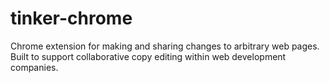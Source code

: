 # tinker-chrome
Chrome extension for making and sharing changes to arbitrary web pages. Built to support collaborative copy editing within web development companies.

